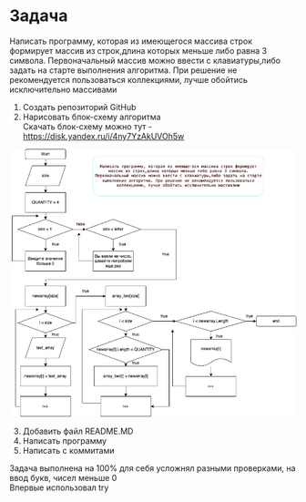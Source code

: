 # Задача
Написать программу, которая из имеющегося массива строк формирует массив из строк,длина которых меньше либо равна 3 символа. Первоначальный массив можно ввести с клавиатуры,либо задать на старте выполнения алгоритма. При решение не рекомендуется пользоваться коллекциями, лучше обойтись исключительно массивами

1. Создать репозиторий GitHub
2. Нарисовать блок-схему алгоритма \
Скачать блок-схему можно тут - https://disk.yandex.ru/i/4ny7YzAkUVOh5w

![](image.png)

3. Добавить файл README.MD
4. Написать программу
5. Написать с коммитами



Задача выполнена на 100% для себя усложнял разными проверками, на ввод букв, чисел меньше 0 \
Впервые использовал try